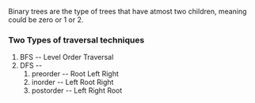 Binary trees are the type of trees that have atmost two children, meaning could be zero or 1 or 2.
### Two Types of traversal techniques

1) BFS -- Level Order Traversal
2) DFS --
   1) preorder -- Root Left Right
   2) inorder  -- Left Root Right
   3) postorder -- Left Right Root
   

